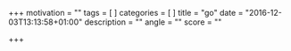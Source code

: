 +++
motivation = ""
tags = [
]
categories = [
]
title = "go"
date = "2016-12-03T13:13:58+01:00"
description = ""
angle = ""
score = ""

+++

